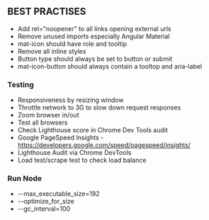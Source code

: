 ## BEST PRACTISES

* Add rel="noopener" to all links opening external urls
* Remove unused imports especially Angular Material
* mat-icon should have role and tooltip
* Remove all inline styles
* Button type should always be set to button or submit
* mat-icon-button should always contain a tooltop and aria-label

### Testing
* Responsiveness by resizing window
* Throttle network to 3G to slow down request responses
* Zoom browser in/out
* Test all browsers
* Check Lighthouse score in Chrome Dev Tools audit
* Google PageSpeed Insights - https://developers.google.com/speed/pagespeed/insights/
* Lighthouse Audit via Chrome DevTools
* Load test/scrape test to check load balance

### Run Node
* --max_executable_size=192
* --optimize_for_size 
* --gc_interval=100